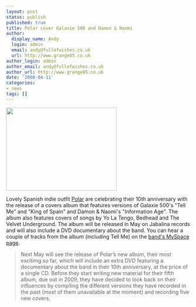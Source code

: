 ```yaml
---
layout: post
status: publish
published: true
title: Polar cover Galaxie 500 and Damon & Naomi
author:
  display_name: Andy
  login: admin
  email: andy@fullofwishes.co.uk
  url: http://www.grange85.co.uk
author_login: admin
author_email: andy@fullofwishes.co.uk
author_url: http://www.grange85.co.uk
date: '2008-04-11'
categories:
- news
tags: []
---
```

<div class="imagebox-a"><img src="https://www.fullofwishes.co.uk/wp/wp-content/uploads/2008/04/polarpromo-300x225.jpg" alt="" title="polarpromo" width="300" height="225" class="alignnone size-medium wp-image-654" /></div>
<p>Lovely Spanish indie outfit <a href="http://www.polartheband.com/">Polar</a> are celebrating their 10th anniversary with the release of a covers album that features versions of Galaxie 500's "Tell Me" and "King of Spain" and Damon & Naomi's "Information Age". The album also features covers of songs by Yo La Tengo, Bedhead and The Velvet Underground. The album will be released in May on <span class="removed_link" title="http://www.jabalinamusica.com/e_home.php">Jabalina records</span> and will also include a DVD documentary about the band. You can hear a couple of tracks from the album (including Tell Me) on the <a href="http://www.myspace.com/polartheband">band's MySpace page</a>.</p>
<blockquote><p>Next May will see the release of Polar’s new album, their most excitimg so far, which will include an extra DVD featuring a documentary about the band in their 10th anniversary, at the price of a single CD. Before they start writing new material for their fifth album, due out in 2009, they have decided to look back on their influences by compiling the different versions they have recorded in the past (most of them unavailable at the moment) and recording five new covers.</p></blockquote>
